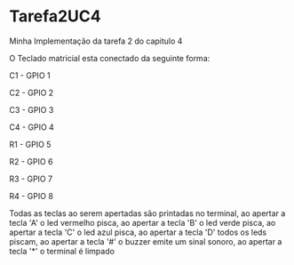 # Tarefa2UC4

Minha Implementação da tarefa 2 do capitulo 4

O Teclado matricial esta conectado da seguinte forma: 

C1 - GPIO 1

C2 - GPIO 2

C3 - GPIO 3

C4 - GPIO 4

R1 - GPIO 5

R2 - GPIO 6

R3 - GPIO 7

R4 - GPIO 8

Todas as teclas ao serem apertadas são printadas no terminal, ao apertar a tecla 'A' o led vermelho pisca, ao apertar a tecla 'B' o led verde pisca, ao apertar a tecla 'C' o led azul pisca, ao apertar a tecla 'D' todos os leds piscam, ao apertar a tecla '#' o buzzer emite um sinal sonoro, ao apertar a tecla '*' o terminal é limpado
